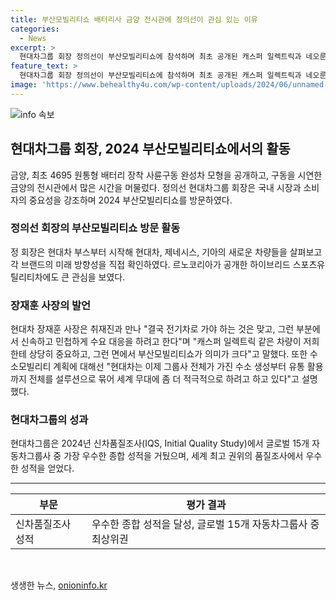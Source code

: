 ```yaml
---
title: 부산모빌리티쇼 배터리사 금양 전시관에 정의선이 관심 있는 이유
categories:
  - News
excerpt: >
  현대차그룹 회장 정의선이 부산모빌리티쇼에 참석하며 최초 공개된 캐스퍼 일렉트릭과 네오룬을 살펴보고, 르노 콜레오스에도 관심을 보였다. 이를 통해 국내 시장과 소비자 중요성을 강조했으며, 하이브리드와 전기차 시장에 대한 빠른 대응을 강조했다. 또한 현대차그룹이 미국 제이디파워의 신차품질조사에서 우수한 평가를 받았다고 밝혔다.
feature_text: >
  현대차그룹 회장 정의선이 부산모빌리티쇼에 참석하며 최초 공개된 캐스퍼 일렉트릭과 네오룬을 살펴보고, 르노 콜레오스에도 관심을 보였다. 이를 통해 국내 시장과 소비자 중요성을 강조했으며, 하이브리드와 전기차 시장에 대한 빠른 대응을 강조했다. 또한 현대차그룹이 미국 제이디파워의 신차품질조사에서 우수한 평가를 받았다고 밝혔다.
image: 'https://www.behealthy4u.com/wp-content/uploads/2024/06/unnamed-file.png'
---
```


<p><img src="https://www.behealthy4u.com/wp-content/uploads/2024/06/unnamed-file.png" alt="info 속보" /></p>

<h2 data-ke-size="size26">현대차그룹 회장, 2024 부산모빌리티쇼에서의 활동</h2>

<p data-ke-size="size16">금양, 최초 4695 원통형 배터리 장착 사륜구동 완성차 모형을 공개하고, 구동을 시연한 금양의 전시관에서 많은 시간을 머물렀다. 정의선 현대차그룹 회장은 국내 시장과 소비자의 중요성을 강조하며 2024 부산모빌리티쇼를 방문하였다.</p>

<h3 data-ke-size="size24"><b>정의선 회장의 부산모빌리티쇼 방문 활동</b></h3>

<p data-ke-size="size16">정 회장은 현대차 부스부터 시작해 현대차, 제네시스, 기아의 새로운 차량들을 살펴보고 각 브랜드의 미래 방향성을 직접 확인하였다. 르노코리아가 공개한 하이브리드 스포츠유틸리티차에도 큰 관심을 보였다.</p>

<h3 data-ke-size="size24"><b>장재훈 사장의 발언</b></h3>

<p data-ke-size="size16">현대차 장재훈 사장은 취재진과 만나 "결국 전기차로 가야 하는 것은 맞고, 그런 부분에서 신속하고 민첩하게 수요 대응을 하려고 한다"며 "캐스퍼 일렉트릭 같은 차량이 저희한테 상당히 중요하고, 그런 면에서 부산모빌리티쇼가 의미가 크다"고 말했다. 또한 수소모빌리티 계획에 대해선 "현대차는 이제 그룹사 전체가 가진 수소 생성부터 유통 활용까지 전체를 설루션으로 묶어 세계 무대에 좀 더 적극적으로 하려고 하고 있다"고 설명했다.</p>

<h3 data-ke-size="size24"><b>현대차그룹의 성과</b></h3>

<p data-ke-size="size16">현대차그룹은 2024년 신차품질조사(IQS, Initial Quality Study)에서 글로벌 15개 자동차그룹사 중 가장 우수한 종합 성적을 거뒀으며, 세계 최고 권위의 품질조사에서 우수한 성적을 얻었다.</p>

<hr>

<table>
    <thead>
        <tr>
            <th>부문</th>
            <th>평가 결과</th>
        </tr>
    </thead>
    <tbody>
        <tr>
            <td>신차품질조사 성적</td>
            <td>우수한 종합 성적을 달성, 글로벌 15개 자동차그룹사 중 최상위권</td>
        </tr>
    </tbody>
</table>

<p data-ke-size="size16">&nbsp;</p>
생생한 뉴스, <a href="https://onioninfo.kr" rel="dofollow">onioninfo.kr</a>


